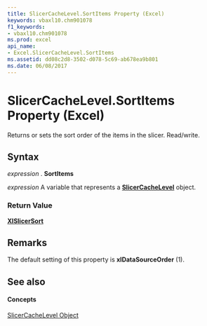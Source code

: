 ```yaml
---
title: SlicerCacheLevel.SortItems Property (Excel)
keywords: vbaxl10.chm901078
f1_keywords:
- vbaxl10.chm901078
ms.prod: excel
api_name:
- Excel.SlicerCacheLevel.SortItems
ms.assetid: dd08c2d8-3502-d078-5c69-ab678ea9b801
ms.date: 06/08/2017
---
```



# SlicerCacheLevel.SortItems Property (Excel)

Returns or sets the sort order of the items in the slicer. Read/write.


## Syntax

 _expression_ . **SortItems**

 _expression_ A variable that represents a **[SlicerCacheLevel](Excel.SlicerCacheLevel.md)** object.


### Return Value

 **[XlSlicerSort](Excel.XlSlicerSort.md)**


## Remarks

The default setting of this property is  **xlDataSourceOrder** (1).


## See also


#### Concepts


[SlicerCacheLevel Object](Excel.SlicerCacheLevel.md)

